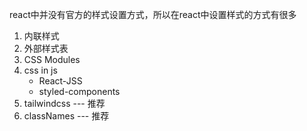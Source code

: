 react中并没有官方的样式设置方式，所以在react中设置样式的方式有很多

1. 内联样式
2. 外部样式表
3. CSS Modules
4. css in js
   + React-JSS
   +  styled-components
5. tailwindcss --- 推荐
6. classNames --- 推荐